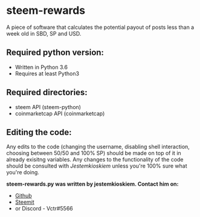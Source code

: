 # steem-rewards
A piece of software that calculates the potential payout of posts less than a week old in SBD, SP and USD.

## Required python version:

* Written in Python 3.6
* Requires at least Python3

## Required directories:

* steem API (steem-python)
* coinmarketcap API (coinmarketcap)

## Editing the code:

Any edits to the code (changing the username, disabling shell interaction, choosing between 50/50 and 100% SP) should be made on top of it in already exisitng variables. Any changes to the functionality of the code should be consulted with *Jestemkioskiem* unless you're 100% sure what you're doing.

**steem-rewards.py was written by jestemkioskiem. Contact him on:**

* [Github](https://github.com/Jestemkioskiem)
* [Steemit](https://steemit.com/@jestemkioskiem)
* or Discord - Vctr#5566